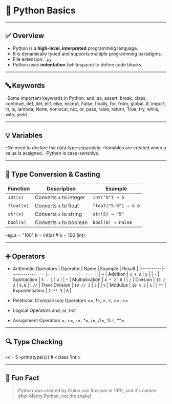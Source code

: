 # 🧠 Python Basics

---

## ✅ Overview

- Python is a **high-level, interpreted** programming language.
- It is dynamically typed and supports multiple programming paradigms.
- File extension: `.py`
- Python uses **indentation** (whitespace) to define code blocks.

---

## 🔤 Keywords

-Some important keywords in Python:
and, as, assert, break, class, continue, def, del, elif, else, except, False, finally, for, from, global, if, import, in, is,
lambda, None, nonlocal, not, or, pass, raise, return, True, try, while, with, yield

---

## 💡 Variables
-No need to declare the data type separately.
-Variables are created when a value is assigned.
-Python is case-sensitive.

---

## 🔄 Type Conversion & Casting
| Function     | Description                      | Example             |
|--------------|----------------------------------|---------------------|
| `int(x)`     | Converts `x` to integer          | `int("5") → 5`      |
| `float(x)`   | Converts `x` to float            | `float("5.6") → 5.6`|
| `str(x)`     | Converts `x` to string           | `str(5) → "5"`      |
| `bool(x)`    | Converts `x` to boolean          | `bool(0) → False`   |

-eg.a = "100"
b = int(a)   # b = 100 (int)

---

## ➕ Operators
- Arithmetic Operators
| Operator | Name            | Example       | Result |
|----------|-----------------|---------------|--------|
| `+`      | Addition         | `3 + 2`       | `5`    |
| `-`      | Subtraction      | `5 - 1`       | `4`    |
| `*`      | Multiplication   | `4 * 2`       | `8`    |
| `/`      | Division         | `10 / 2`      | `5.0`  |
| `//`     | Floor Division   | `10 // 3`     | `3`    |
| `%`      | Modulus          | `10 % 3`      | `1`    |
| `**`     | Exponentiation   | `2 ** 3`      | `8`    |


- Relational (Comparison) Operators
==, !=, >, <, >=, <=

- Logical Operators
and, or, not

- Assignment Operators
=, +=, -=, *=, /=, //=, %=, **=

---

## 🔍 Type Checking
-x = 5
-print(type(x))  # <class 'int'>

---

## 📌 Fun Fact
>Python was created by Guido van Rossum in 1991, and it's named after Monty Python, not the snake!



